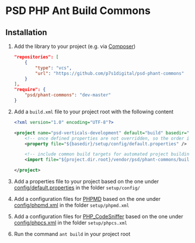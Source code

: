# PSD PHP Ant Build Commons

## Installation

1. Add the library to your project (e.g. via [Composer](http://getcomposer.org/))

    ```json
    "repositories": [
        {
            "type": "vcs",
            "url": "https://github.com/p7s1digital/psd-phant-commons"
        }
    ],
    "require": {
        "psd/phant-commons": "dev-master"
    }
    ```

2. Add a `build.xml` file to your project root with the following content

    ```xml
    <?xml version="1.0" encoding="UTF-8"?>

    <project name="psd-verticals-development" default="build" basedir=".">
        <!-- once defined properties are not overridden, so the order is essential -->
        <property file="${basedir}/setup/config/default.properties" />

        <!-- include common build targets for automated project building -->
        <import file="${project.dir.root}/vendor/psd/phant-commons/build.xml" />

    </project>
    ```

3. Add a properties file to your project based on the one under [config/default.properties](config/default.properties) in the folder `setup/config/`

4. Add a configuration files for [PHPMD](http://phpmd.org/) based on the one under [config/phpmd.xml](config/phpmd.xml) in the folder `setup/phpmd.xml`

5. Add a configuration files for [PHP_CodeSniffer](http://pear.php.net/package/PHP_CodeSniffer) based on the one under [config/phpcs.xml](config/phpcs.xml) in the folder `setup/phpcs.xml`

6. Run the command `ant build` in your project root